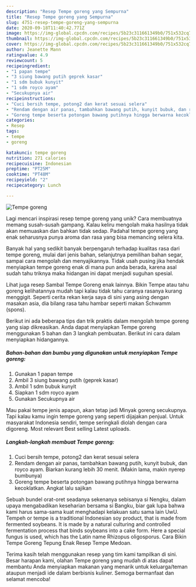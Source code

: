 ```yaml
---
description: "Resep Tempe goreng yang Sempurna"
title: "Resep Tempe goreng yang Sempurna"
slug: 4751-resep-tempe-goreng-yang-sempurna
date: 2020-09-18T11:40:42.771Z
image: https://img-global.cpcdn.com/recipes/5b23c311661349b0/751x532cq70/tempe-goreng-foto-resep-utama.jpg
thumbnail: https://img-global.cpcdn.com/recipes/5b23c311661349b0/751x532cq70/tempe-goreng-foto-resep-utama.jpg
cover: https://img-global.cpcdn.com/recipes/5b23c311661349b0/751x532cq70/tempe-goreng-foto-resep-utama.jpg
author: Jeanette Mann
ratingvalue: 4.9
reviewcount: 5
recipeingredient:
- "1 papan tempe"
- "3 siung bawang putih geprek kasar"
- "1 sdm bubuk kunyit"
- "1 sdm royco ayam"
- "Secukupnya air"
recipeinstructions:
- "Cuci bersih tempe, potong2 dan kerat sesuai selera"
- "Rendam dengan air panas, tambahkan bawang putih, kunyit bubuk, dan royco ayam. Biarkan kurang lebih 30 menit. (Makin lama, makin nyerep bumbunya)"
- "Goreng tempe beserta potongan bawang putihnya hingga berwarna kecoklatkan. Angkat lalu sajikan"
categories:
- Resep
tags:
- tempe
- goreng

katakunci: tempe goreng 
nutrition: 271 calories
recipecuisine: Indonesian
preptime: "PT25M"
cooktime: "PT48M"
recipeyield: "2"
recipecategory: Lunch

---
```



![Tempe goreng](https://img-global.cpcdn.com/recipes/5b23c311661349b0/751x532cq70/tempe-goreng-foto-resep-utama.jpg)

Lagi mencari inspirasi resep tempe goreng yang unik? Cara membuatnya memang susah-susah gampang. Kalau keliru mengolah maka hasilnya tidak akan memuaskan dan bahkan tidak sedap. Padahal tempe goreng yang enak seharusnya punya aroma dan rasa yang bisa memancing selera kita.

Banyak hal yang sedikit banyak berpengaruh terhadap kualitas rasa dari tempe goreng, mulai dari jenis bahan, selanjutnya pemilihan bahan segar, sampai cara mengolah dan menyajikannya. Tidak usah pusing jika hendak menyiapkan tempe goreng enak di mana pun anda berada, karena asal sudah tahu triknya maka hidangan ini dapat menjadi suguhan spesial.

Lihat juga resep Sambal Tempe Goreng enak lainnya. Bikin Tempe atau tahu goreng kelihatannya mudah tapi kalau tidak tahu caranya rasanya kurang menggigit. Seperti cerita rekan kerja saya di sini yang asing dengan masakan asia, dia bilang rasa tahu hambar seperti makan Schwamm (spons).


Berikut ini ada beberapa tips dan trik praktis dalam mengolah tempe goreng yang siap dikreasikan. Anda dapat menyiapkan Tempe goreng menggunakan 5 bahan dan 3 langkah pembuatan. Berikut ini cara dalam menyiapkan hidangannya.

<!--inarticleads1-->

##### Bahan-bahan dan bumbu yang digunakan untuk menyiapkan Tempe goreng:

1. Gunakan 1 papan tempe
1. Ambil 3 siung bawang putih (geprek kasar)
1. Ambil 1 sdm bubuk kunyit
1. Siapkan 1 sdm royco ayam
1. Gunakan Secukupnya air


Mau pakai tempe jenis apapun, akan tetap jadi Minyak goreng secukupnya. Tapi kalau kamu ingin tempe goreng yang seperti dijajakan penjual. Untuk masyarakat Indonesia sendiri, tempe seringkali diolah dengan cara digoreng. Most relevant Best selling Latest uploads. 

<!--inarticleads2-->

##### Langkah-langkah membuat Tempe goreng:

1. Cuci bersih tempe, potong2 dan kerat sesuai selera
1. Rendam dengan air panas, tambahkan bawang putih, kunyit bubuk, dan royco ayam. Biarkan kurang lebih 30 menit. (Makin lama, makin nyerep bumbunya)
1. Goreng tempe beserta potongan bawang putihnya hingga berwarna kecoklatkan. Angkat lalu sajikan


Sebuah bundel orat-oret seadanya sekenanya sebisanya si Nengku, dalam upaya mengabadikan keseharian bersama si Bangku, biar gak lupa bahwa kami harus sama-sama kuat menghadapi kelakuan satu sama lain UwU. Tempeh or tempe is a traditional Indonesian soy product, that is made from fermented soybeans. It is made by a natural culturing and controlled fermentation process that binds soybeans into a cake form. Here a special fungus is used, which has the Latin name Rhizopus oligosporus. Cara Bikin Tempe Goreng Tepung Enak Resep Tempe Medoan. 

Terima kasih telah menggunakan resep yang tim kami tampilkan di sini. Besar harapan kami, olahan Tempe goreng yang mudah di atas dapat membantu Anda menyiapkan makanan yang menarik untuk keluarga/teman ataupun menjadi ide dalam berbisnis kuliner. Semoga bermanfaat dan selamat mencoba!
